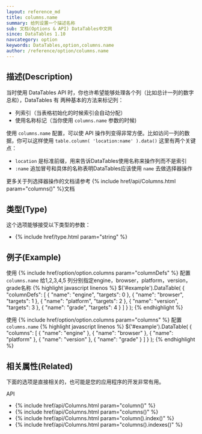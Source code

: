 ```yaml
---
layout: reference_md
title: columns.name
summary: 给列设置一个描述名称
sub: 文档(Options & API) DataTables中文网
since: DataTables 1.10
navcategory: option
keywords: DataTables,option,columns.name
author: /reference/option/columns.name
---
```


## 描述(Description)
当时使用 DataTables API 时，你也许希望能够处理各个列（比如总计一列的数字总和），DataTables 有
两种基本的方法来标记列：

- 列索引（当表格初始化的时候索引会自动分配）
- 使用名称标记（当你使用 `columns.name` 参数的时候)

使用 `columns.name` 配置，可以使 API 操作列变得非常方便。比如访问一列的数据，你可以这样使用 
`table.column( 'location:name' ).data()` 这里有两个关键点：

- `location` 是标准前缀，用来告诉DataTables使用名称来操作列而不是索引
- `:name` 追加冒号和具体的名称表明DataTables应该使用 `name` 去做选择器操作
 
更多关于列选择器操作的文档请参考 {% include href/api/Columns.html param="columns()" %}文档
 

## 类型(Type)
这个选项能够接受以下类型的参数：

- {% include href/type.html param="string" %}


## 例子(Example)
使用 {% include href/option/option.columns param="columnDefs" %} 配置`columns.name` 
给1,2,3,4,5 列分别指定engine，browser，platform，version，grade名称
{% highlight javascript linenos %}
$('#example').DataTable( {
    "columnDefs": [
       { "name": "engine",   "targets": 0 },
       { "name": "browser",  "targets": 1 },
       { "name": "platform", "targets": 2 },
       { "name": "version",  "targets": 3 },
       { "name": "grade",    "targets": 4 }
     ]
} );
{% endhighlight %}

使用 {% include href/option/option.columns param="columns" %} 配置 `columns.name` 
{% highlight javascript linenos %}
$('#example').DataTable( {
     "columns": [
        { "name": "engine" },
        { "name": "browser" },
        { "name": "platform" },
        { "name": "version" },
        { "name": "grade" }
      ]
} );
{% endhighlight %}

## 相关属性(Related)
下面的选项是直接相关的，也可能是您的应用程序的开发非常有用。

API

- {% include href/api/Columns.html param="column()" %}
- {% include href/api/Columns.html param="columns()" %}
- {% include href/api/Columns.html param="column().index()" %}
- {% include href/api/Columns.html param="columns().indexes()" %}
